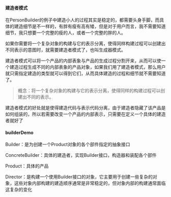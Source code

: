 #### 建造者模式

在PersonBuilder的例子中建造小人的过程其实是稳定的，都需要头身手脚，而具体的建造细节是不一样的，有胖有瘦有高有矮，但是对于用户而言，我不需要知道细节，我只想要一个完整的瘦的人，或者一个完整的胖的人。

如果你需要将一个复杂对象的构建与它的表示分离，使得同样构建过程可以创建出不同表示的意图时，就需要建造者模式了，也叫生成器模式。

建造者模式可以将一个产品的内部表象与产品的生成过程分割开来，从而可以使一个建造过程生成不同的内部表象的产品对象，如果我们用了建造者模式，那么用户就只需指定建造的类型就可以得到它们，从而具体建造的过程和细节就不需要知道了。

> 概念：将一个复杂对象的构建与它的表示分离，使得同样的构建过程可以创建出不同的表示。

建造者模式的好处就是使得建造代码与表示代码分离，由于建造者隐藏了该产品是如何组装的，所以若需要改变一个产品的内部表示，只需要在定义一个具体的建造者就好了

#### builderDemo

Builder：是为创建一个Product对象的各个部件指定的抽象接口

ConcreteBuilder：具体的建造者，实现Builder接口，构造器和装配各个部件

Product：具体的产品

Director：是构建一个使用Builder接口的对象，它主要用于创建一些复杂的对象，这些对象内部构建的建造顺序通常是非常稳定的，但对象内部的构建通常面临这复杂的变化



